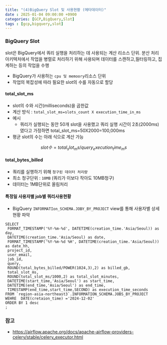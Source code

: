 ```yaml
---
title: "(4)BigQuery Slot 및 사용현황 (메타데이터)"
date : 2025-01-04 09:00:00 +0900
categories: [GCP,BigQuery,Slot]
tags : [gcp,bigquery,slot]
---
```




### **BigQuery Slot**

slot은 BigQuery에서 쿼리 실행을 처리하는 데 사용되는 계산 리소스 단위. 분산 처리 아키텍처에서 작업을 병렬로 처리하기 위해 사용되며 데이터를 스캔하고,필터링하고, 집계하는 등의 작업을 수행

- BigQuery가 사용하는 `cpu 및 memoory`리소스 단위
- 작업의 복잡성에 따라 필요한 slot의 수를 자동으로 할당

#### **total_slot_ms**

- slot의 수와 시간(milliseconds)을 곱한값
- 계산 방식 : `total_slot_ms=slots_count X execution_time_in_ms`
- 예시
  - 쿼리가 실행되는 동안 50개 slot을 사용했고 쿼리 실행 시간이 2초(2000ms)였다고 가정하면 total_slot_ms=50X2000=100,000ms
- 평균 slot의 수는 아래 식으로 계산 가능
  
$$
slot 수 = total_slot_ms/query_execution_time_ms
$$

#### **total_bytes_billed**

- 쿼리를 실행하기 위해 `청구된 데이터 처리량`
- 최소 청구단위 : `10MB` (쿼리가 이보다 작아도 10MB청구)
- 데이터는 1MB단위로 올림처리

#### **특정일 사용자별 job별 쿼리사용현황**

- BigQuery `INFORMATIon_SCHEMA.JOBY_BY_PROJECT` view를 통해 사용자별 상세 현황 파악

```
SELECT 
 FORMAT_TIMESTAMP('%Y-%m-%d', DATETIME(creation_time.'Asia/Seoul)) as day,
 DATETIME(creation_time.'Asia/Seoul) as date,
 FORMAT_TIMESTAMP('%Y-%m-%d %H', DATETIME(creation_time.'Asia/Seoul)) as date_hh,
 project_id,
 user_email,
 job_id,
 query,
 ROUND(total_bytes_billed/POWER(1024,3),2) as billed_gb,
 total_slot_ms,
 ROUND(total_slot_ms/1000,2) as total_slot_minutes,
 DATETIME(start_time,'Asia/Seoul') as start_time,
 DATETIME(end_time,'Asia/Seoul') as end_time,
 TIMESTAMP(end_time,start_time,SECOND) as execution_time_seconds
FROM `region-asia-northeast3`.INFORMATION_SCHEMA.JOBS_BY_PROJECT
WEHRE  DATE(cretaion_time) ='2024-12-02'
ORDER BY 1 desc
;
```

### **참고**

- <https://airflow.apache.org/docs/apache-airflow-providers-celery/stable/celery_executor.html>
